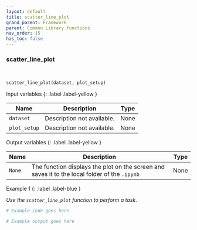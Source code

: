 ```yaml
---
layout: default
title: scatter_line_plot
grand_parent: Framework
parent: Common Library functions
nav_order: 15
has_toc: false
---
```


<h3>scatter_line_plot</h3>

<br>

<p align = "justify">
    
</p>

```python
scatter_line_plot(dataset, plot_setup)
```

Input variables
{: .label .label-yellow }

<table style = "width:100%">
    <thead>
      <tr>
        <th>Name</th>
        <th>Description</th>
        <th>Type</th>
      </tr>
    </thead>
    <tr>
        <td><code>dataset</code></td>
        <td>Description not available.</td>
        <td>None</td>
    </tr>
    <tr>
        <td><code>plot_setup</code></td>
        <td>Description not available.</td>
        <td>None</td>
    </tr>
</table>

Output variables
{: .label .label-yellow }

<table style = "width:100%">
    <thead>
      <tr>
        <th>Name</th>
        <th>Description</th>
        <th>Type</th>
      </tr>
    </thead>
    <tr>
        <td><code>None</code></td>
        <td>The function displays the plot on the screen and saves it to the local folder of the <code>.ipynb</td>
        <td>None</td>
    </tr>
</table>

Example 1
{: .label .label-blue }

<p align = "justify">
    <i>
        Use the <code>scatter_line_plot</code> function to perform a task.
    </i>
</p>

```python
# Example code goes here
```

```bash
# Example output goes here
```

